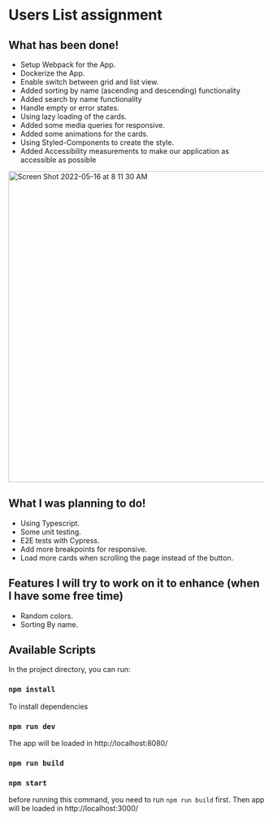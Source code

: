 # Users List assignment
## What has been done!
- Setup Webpack for the App.
- Dockerize the App.
- Enable switch between grid and list view.
- Added sorting by name (ascending and descending) functionality
- Added search by name functionality
- Handle empty or error states.
- Using lazy loading of the cards.
- Added some media queries for responsive.
- Added some animations for the cards.
- Using Styled-Components to create the style.
- Added Accessibility measurements to make our application as accessible as possible
<img width="611" alt="Screen Shot 2022-05-16 at 8 11 30 AM" src="https://user-images.githubusercontent.com/3638285/168529985-d0fd9452-a77c-47f3-8962-ce487961cda7.png">

## What I was planning to do!
- Using Typescript.
- Some unit testing.
- E2E tests with Cypress.
- Add more breakpoints for responsive.
- Load more cards when scrolling the page instead of the button.

## Features I will try to work on it to enhance (when I have some free time)
 - Random colors.
 - Sorting By name.

## Available Scripts

In the project directory, you can run:

### `npm install` 
To install dependencies

### `npm run dev`
The app will be loaded in 
http://localhost:8080/
### `npm run build`
### `npm start`
before running this command, you need to run `npm run build` first.
Then app will be loaded in
http://localhost:3000/
